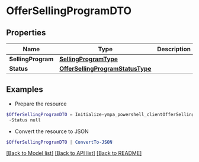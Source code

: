 # OfferSellingProgramDTO
## Properties

Name | Type | Description | Notes
------------ | ------------- | ------------- | -------------
**SellingProgram** | [**SellingProgramType**](SellingProgramType.md) |  | 
**Status** | [**OfferSellingProgramStatusType**](OfferSellingProgramStatusType.md) |  | 

## Examples

- Prepare the resource
```powershell
$OfferSellingProgramDTO = Initialize-ympa_powershell_clientOfferSellingProgramDTO  -SellingProgram null `
 -Status null
```

- Convert the resource to JSON
```powershell
$OfferSellingProgramDTO | ConvertTo-JSON
```

[[Back to Model list]](../README.md#documentation-for-models) [[Back to API list]](../README.md#documentation-for-api-endpoints) [[Back to README]](../README.md)

